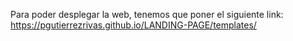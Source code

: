 Para poder desplegar la web, tenemos que poner el siguiente link: 
https://pgutierrezrivas.github.io/LANDING-PAGE/templates/